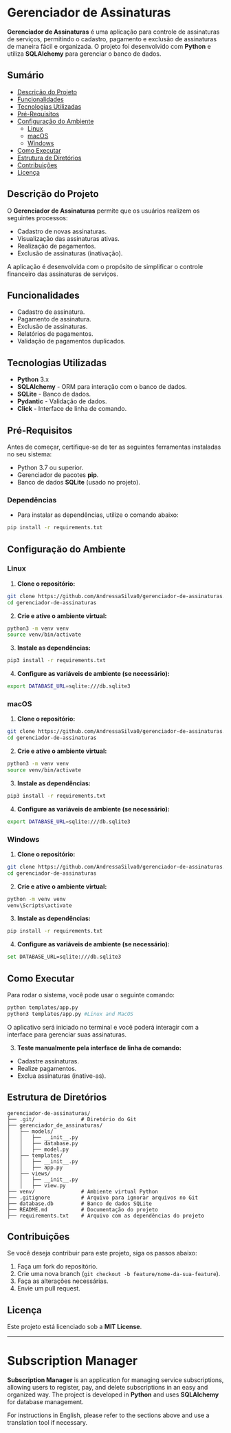 
# Gerenciador de Assinaturas

**Gerenciador de Assinaturas** é uma aplicação para controle de assinaturas de serviços, permitindo o cadastro, pagamento e exclusão de assinaturas de maneira fácil e organizada. O projeto foi desenvolvido com **Python** e utiliza **SQLAlchemy** para gerenciar o banco de dados.

## Sumário

- [Descrição do Projeto](#descrição-do-projeto)
- [Funcionalidades](#funcionalidades)
- [Tecnologias Utilizadas](#tecnologias-utilizadas)
- [Pré-Requisitos](#pré-requisitos)
- [Configuração do Ambiente](#configuração-do-ambiente)
  - [Linux](#linux)
  - [macOS](#macos)
  - [Windows](#windows)
- [Como Executar](#como-executar)
- [Estrutura de Diretórios](#estrutura-de-diretórios)
- [Contribuições](#contribuições)
- [Licença](#licença)

## Descrição do Projeto

O **Gerenciador de Assinaturas** permite que os usuários realizem os seguintes processos:

- Cadastro de novas assinaturas.
- Visualização das assinaturas ativas.
- Realização de pagamentos.
- Exclusão de assinaturas (inativação).
  
A aplicação é desenvolvida com o propósito de simplificar o controle financeiro das assinaturas de serviços.

## Funcionalidades

- Cadastro de assinatura.
- Pagamento de assinatura.
- Exclusão de assinaturas.
- Relatórios de pagamentos.
- Validação de pagamentos duplicados.

## Tecnologias Utilizadas

- **Python** 3.x
- **SQLAlchemy** - ORM para interação com o banco de dados.
- **SQLite** - Banco de dados.
- **Pydantic** - Validação de dados.
- **Click** - Interface de linha de comando.

## Pré-Requisitos

Antes de começar, certifique-se de ter as seguintes ferramentas instaladas no seu sistema:

- Python 3.7 ou superior.
- Gerenciador de pacotes **pip**.
- Banco de dados **SQLite** (usado no projeto).

### Dependências

- Para instalar as dependências, utilize o comando abaixo:

```bash
pip install -r requirements.txt
```

## Configuração do Ambiente

### Linux

1. **Clone o repositório:**

```bash
git clone https://github.com/AndressaSilva0/gerenciador-de-assinaturas.git
cd gerenciador-de-assinaturas
```

2. **Crie e ative o ambiente virtual:**

```bash
python3 -m venv venv
source venv/bin/activate
```

3. **Instale as dependências:**

```bash
pip3 install -r requirements.txt
```

4. **Configure as variáveis de ambiente (se necessário):**

```bash
export DATABASE_URL=sqlite:///db.sqlite3
```

### macOS

1. **Clone o repositório:**

```bash
git clone https://github.com/AndressaSilva0/gerenciador-de-assinaturas.git
cd gerenciador-de-assinaturas
```

2. **Crie e ative o ambiente virtual:**

```bash
python3 -m venv venv
source venv/bin/activate
```

3. **Instale as dependências:**

```bash
pip3 install -r requirements.txt
```

4. **Configure as variáveis de ambiente (se necessário):**

```bash
export DATABASE_URL=sqlite:///db.sqlite3
```

### Windows

1. **Clone o repositório:**

```bash
git clone https://github.com/AndressaSilva0/gerenciador-de-assinaturas.git
cd gerenciador-de-assinaturas
```

2. **Crie e ative o ambiente virtual:**

```bash
python -m venv venv
venv\Scripts\activate
```

3. **Instale as dependências:**

```bash
pip install -r requirements.txt
```

4. **Configure as variáveis de ambiente (se necessário):**

```bash
set DATABASE_URL=sqlite:///db.sqlite3
```

## Como Executar

Para rodar o sistema, você pode usar o seguinte comando:

```bash
python templates/app.py
python3 templates/app.py #Linux and MacOS
```

O aplicativo será iniciado no terminal e você poderá interagir com a interface para gerenciar suas assinaturas.



3. **Teste manualmente pela interface de linha de comando:**

- Cadastre assinaturas.
- Realize pagamentos.
- Exclua assinaturas (inative-as).

## Estrutura de Diretórios

```plaintext
gerenciador-de-assinaturas/
├── .git/               # Diretório do Git
├── gerenciador_de_assinaturas/
│   ├── models/
│   │   ├── __init__.py
│   │   ├── database.py
│   │   ├── model.py
│   ├── templates/
│   │   ├── __init__.py
│   │   ├── app.py
│   ├── views/
│   │   ├── __init__.py
│   │   ├── view.py
├── venv/               # Ambiente virtual Python
├── .gitignore          # Arquivo para ignorar arquivos no Git
├── database.db         # Banco de dados SQLite
├── README.md           # Documentação do projeto
├── requirements.txt    # Arquivo com as dependências do projeto

```

## Contribuições

Se você deseja contribuir para este projeto, siga os passos abaixo:

1. Faça um fork do repositório.
2. Crie uma nova branch (`git checkout -b feature/nome-da-sua-feature`).
3. Faça as alterações necessárias.
4. Envie um pull request.

## Licença

Este projeto está licenciado sob a **MIT License**.

---

# Subscription Manager

**Subscription Manager** is an application for managing service subscriptions, allowing users to register, pay, and delete subscriptions in an easy and organized way. The project is developed in **Python** and uses **SQLAlchemy** for database management.

For instructions in English, please refer to the sections above and use a translation tool if necessary.

